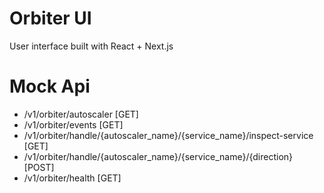 # Orbiter UI

User interface built with React + Next.js

# Mock Api

* /v1/orbiter/autoscaler [GET]
* /v1/orbiter/events [GET]
* /v1/orbiter/handle/{autoscaler_name}/{service_name}/inspect-service [GET]
* /v1/orbiter/handle/{autoscaler_name}/{service_name}/{direction} [POST]
* /v1/orbiter/health [GET]

